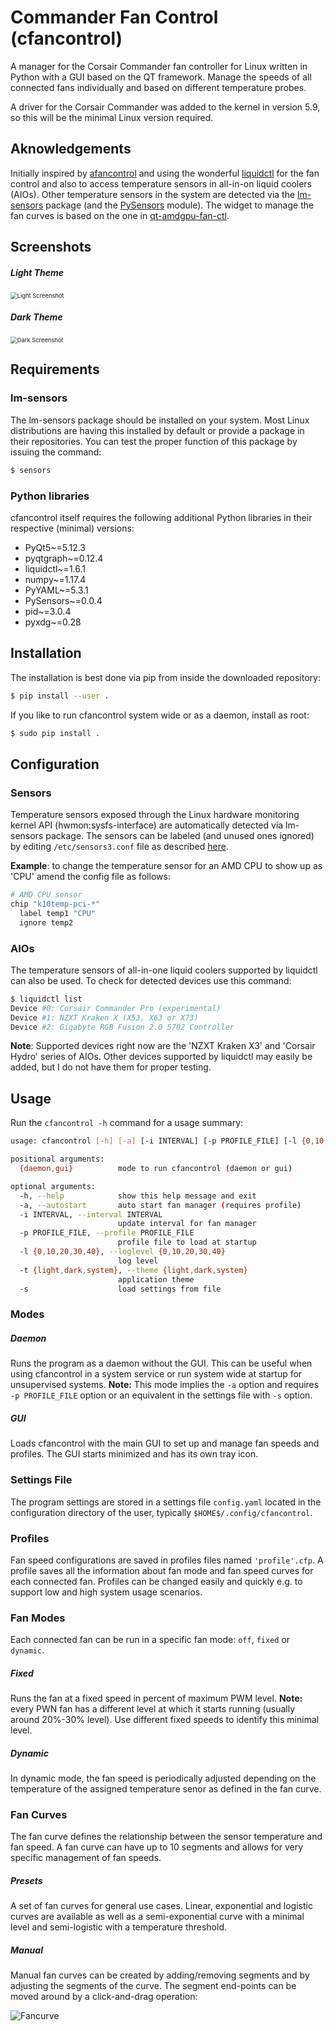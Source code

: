 # Commander Fan Control (cfancontrol)

A manager for the Corsair Commander fan controller for Linux written in Python with a GUI based on the QT framework. Manage the speeds of all connected fans individually and based on different temperature probes.

A driver for the Corsair Commander was added to the kernel in version 5.9, so this will be the minimal Linux version required.

## Aknowledgements

Initially inspired by [afancontrol](https://github.com/KostyaEsmukov/afancontrol) and using the wonderful [liquidctl](https://github.com/liquidctl/liquidctl) for the fan control and also to access temperature sensors in all-in-on liquid coolers (AIOs). Other temperature sensors in the system are detected via the [lm-sensors](https://hwmon.wiki.kernel.org/lm_sensors) package (and the [PySensors](https://pypi.org/project/PySensors/) module). The widget to manage the fan curves is based on the one in [qt-amdgpu-fan-ctl](https://github.com/wepiha/qt-amdgpu-fan-ctl).

## Screenshots

##### Light Theme

<img src=".github/screenshot_light.png" alt="Light Screenshot" style="zoom:67%;" />

##### Dark Theme

<img src=".github/screenshot_dark.png" alt="Dark Screenshot" style="zoom:67%;" />

## Requirements

### lm-sensors

The lm-sensors package should be installed on your system. Most Linux distributions are having this installed by default or provide a package in their repositories. You can test the proper function of this package by issuing the command:

```bash
$ sensors
```

### Python libraries

cfancontrol itself requires the following additional Python libraries in their respective (minimal) versions:

- PyQt5~=5.12.3
- pyqtgraph~=0.12.4
- liquidctl~=1.6.1
- numpy~=1.17.4
- PyYAML~=5.3.1
- PySensors~=0.0.4
- pid~=3.0.4
- pyxdg~=0.28

## Installation

The installation is best done via pip from inside the downloaded repository:

```bash
$ pip install --user .
```

If you like to run cfancontrol system wide or as a daemon, install as root:

```bash
$ sudo pip install .
```

## Configuration

### Sensors

Temperature sensors exposed through the Linux hardware monitoring kernel API (hwmon:sysfs-interface) are automatically detected via lm-sensors package. The sensors can be labeled (and unused ones ignored) by editing `/etc/sensors3.conf` file as described [here](https://linux.die.net/man/5/sensors3.conf).

**Example**: to change the temperature sensor for an AMD CPU to show up as 'CPU' amend the config file as follows:

```bash
# AMD CPU sensor
chip "k10temp-pci-*"
  label temp1 "CPU"
  ignore temp2
```

### AIOs

The temperature sensors of all-in-one liquid coolers supported by liquidctl can also be used. To check for detected devices use this command:

```bash
$ liquidctl list
Device #0: Corsair Commander Pro (experimental)
Device #1: NZXT Kraken X (X53, X63 or X73)
Device #2: Gigabyte RGB Fusion 2.0 5702 Controller
```

**Note**: Supported devices right now are the 'NZXT Kraken X3' and 'Corsair Hydro' series of AIOs. Other devices supported by liquidctl may easily be added, but I do not have them for proper testing.

## Usage

Run the `cfancontrol -h` command for a usage summary:

```bash
usage: cfancontrol [-h] [-a] [-i INTERVAL] [-p PROFILE_FILE] [-l {0,10,20,30,40}] [-t {light,dark,system}] [-s] {daemon,gui}

positional arguments:
  {daemon,gui}          mode to run cfancontrol (daemon or gui)

optional arguments:
  -h, --help            show this help message and exit
  -a, --autostart       auto start fan manager (requires profile)
  -i INTERVAL, --interval INTERVAL
                        update interval for fan manager
  -p PROFILE_FILE, --profile PROFILE_FILE
                        profile file to load at startup
  -l {0,10,20,30,40}, --loglevel {0,10,20,30,40}
                        log level
  -t {light,dark,system}, --theme {light,dark,system}
                        application theme
  -s                    load settings from file
```

### Modes

##### Daemon

Runs the program as a daemon without the GUI. This can be useful when using cfancontrol in a system service or run system wide at startup for unsupervised systems. **Note:** This mode implies the `-a` option and requires `-p PROFILE_FILE` option or an equivalent in the settings file with `-s` option.

##### GUI

Loads cfancontrol with the main GUI to set up and manage fan speeds and profiles. The GUI starts minimized and has its own tray icon.

### Settings File

The program settings are stored in a settings file `config.yaml` located in the configuration directory of the user, typically `$HOME$/.config/cfancontrol`.

### Profiles

Fan speed configurations are saved in profiles files named `'profile'.cfp`. A profile saves all the information about fan mode and fan speed curves for each connected fan. Profiles can be changed easily and quickly e.g. to support low and high system usage scenarios.

### Fan Modes

Each connected fan can be run in a specific fan mode: `off`, `fixed` or `dynamic`.

##### Fixed

Runs the fan at a fixed speed in percent of maximum PWM level. **Note:** every PWN fan has a different level at which it starts running (usually around 20%-30% level). Use different fixed speeds to identify this minimal level.

##### Dynamic

In dynamic mode, the fan speed is periodically adjusted depending on the temperature of the assigned temperature senor as defined in the fan curve.

### Fan Curves

The fan curve defines the relationship between the sensor temperature and fan speed. A fan curve can have up to 10 segments and allows for very specific management of fan speeds.

##### Presets

A set of fan curves for general use cases. Linear, exponential and logistic curves are available as well as a semi-exponential curve with a minimal level and semi-logistic with a temperature threshold.

##### Manual

Manual fan curves can be created by adding/removing segments and by adjusting the segments of the curve. The segment end-points can be moved around by a click-and-drag operation:

![Fancurve](.github/screenshot_fancurve.png)
